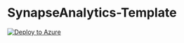 # SynapseAnalytics-Template

[![Deploy to Azure](https://aka.ms/deploytoazurebutton)](https://portal.azure.com/#create/Microsoft.Template/uri/https%3A%2F%2Fraw.githubusercontent.com%2Fyoshitaku-jp%2FSynapseAnalytics-Template%2Fmain%2Fazuredeploy.json)
